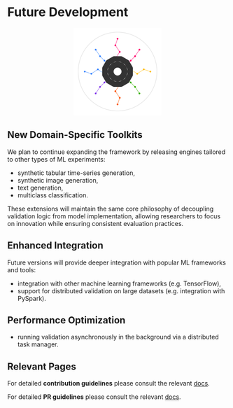 # Future Development

<p align="center">
  <img src="../../assets/artifact_ml_logo.svg" width="200" alt="Artifact-ML Logo">
</p>

## New Domain-Specific Toolkits

We plan to continue expanding the framework by releasing engines tailored to other types of ML experiments:

- synthetic tabular time-series generation,
- synthetic image generation,
- text generation,
- multiclass classification.

These extensions will maintain the same core philosophy of decoupling validation logic from model implementation, allowing researchers to focus on innovation while ensuring consistent evaluation practices.

## Enhanced Integration

Future versions will provide deeper integration with popular ML frameworks and tools:

- integration with other machine learning frameworks (e.g. TensorFlow),
- support for distributed validation on large datasets (e.g. integration with PySpark).

## Performance Optimization

- running validation asynchronously in the background via a distributed task manager.

## Relevant Pages

For detailed **contribution guidelines** please consult the relevant [docs](contributing.md).

For detailed **PR guidelines** please consult the relevant [docs](pull_requests.md).